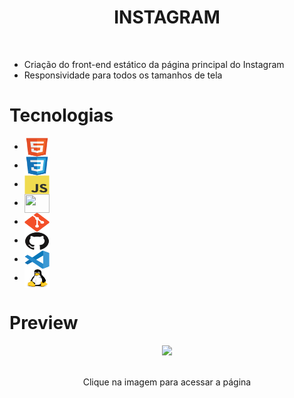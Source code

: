 <div align="center">
  <h1>INSTAGRAM</h1>
</div>
<br>
  
- Criação do front-end estático da página principal do Instagram
  <br>
- Responsividade para todos os tamanhos de tela
  <br>

# Tecnologias 
- <img align="center" height="30" width="40" src="https://raw.githubusercontent.com/devicons/devicon/master/icons/html5/html5-original.svg">
- <img align="center" height="30" width="40" src="https://raw.githubusercontent.com/devicons/devicon/master/icons/css3/css3-original.svg">
- <img align="center" height="30" width="40" src="https://raw.githubusercontent.com/devicons/devicon/master/icons/javascript/javascript-original.svg">
- <img align="center" height="30" width="40" src="https://cdn.jsdelivr.net/gh/devicons/devicon/icons/react/react-original-wordmark.svg" />
- <img align="center" height="30" width="40" src="https://raw.githubusercontent.com/devicons/devicon/master/icons/git/git-original.svg">
- <img align="center" height="30" width="40" src="https://raw.githubusercontent.com/devicons/devicon/master/icons/github/github-original.svg">
- <img align="center" height="30" width="40" src="https://raw.githubusercontent.com/devicons/devicon/master/icons/vscode/vscode-original.svg">
- <img align="center" height="30" width="40" src="https://raw.githubusercontent.com/devicons/devicon/master/icons/linux/linux-original.svg">


# Preview
<div align="center">
  <a href="https://instagram-react-two.vercel.app/"><img src="./img/layout.png" width="400"></a>
  <br>
  <br>
  <p>Clique na imagem para acessar a página</p>
</div>
<br>
